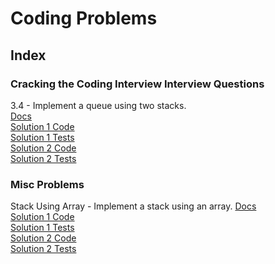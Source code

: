 # Coding Problems

## Index

### Cracking the Coding Interview Interview Questions

3.4 - Implement a queue using two stacks.  
[Docs](https://github.com/devin5885/CodingProblems/blob/master/CodingProblems/Queue/Stacks/QueueViaStacks.md)  
[Solution 1 Code](https://github.com/devin5885/CodingProblems/blob/master/CodingProblems/Queue/Stacks/QueueViaStacks1SimpleComplete.cs)  
[Solution 1 Tests](https://github.com/devin5885/CodingProblems/blob/master/CodingProblems/Queue/Stacks/QueueViaStacks1SimpleCompleteTests.cs)  
[Solution 2 Code](https://github.com/devin5885/CodingProblems/blob/master/CodingProblems/Queue/Stacks/QueueViaStacks2OptimizedComplete.cs)  
[Solution 2 Tests](https://github.com/devin5885/CodingProblems/blob/master/CodingProblems/Queue/Stacks/QueueViaStacks2OptimizedCompleteTests.cs)  

### Misc Problems

Stack Using Array - Implement a stack using an array.
[Docs](https://github.com/devin5885/CodingProblems/blob/master/CodingProblems/Stack/UsingArray/StackUsingArray.md)  
[Solution 1 Code](https://github.com/devin5885/CodingProblems/blob/master/CodingProblems/Stack/UsingArray/StackUsingArray1FixedSizeComplete.cs)  
[Solution 1 Tests](https://github.com/devin5885/CodingProblems/blob/master/CodingProblems/Stack/UsingArray/StackUsingArray1FixedSizeCompleteTests.cs)  
[Solution 2 Code](https://github.com/devin5885/CodingProblems/blob/master/CodingProblems/Stack/UsingArray/StackUsingArray2VariableSizeComplete.cs)  
[Solution 2 Tests](https://github.com/devin5885/CodingProblems/blob/master/CodingProblems/Stack/UsingArray/StackUsingArray2VariableSizeCompleteTests.cs)  

